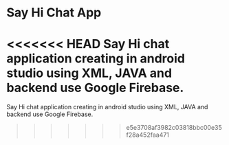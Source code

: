 # Say Hi Chat App
<<<<<<< HEAD
Say Hi chat application creating in android studio using XML, JAVA and backend use Google Firebase.
=======
Say Hi chat application creating in android studio using XML, JAVA and backend use Google Firebase.
>>>>>>> e5e3708af3982c03818bbc00e35f28a452faa471
